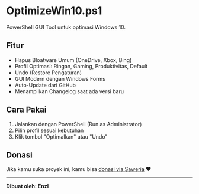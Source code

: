 # OptimizeWin10.ps1

PowerShell GUI Tool untuk optimasi Windows 10.

## Fitur

- Hapus Bloatware Umum (OneDrive, Xbox, Bing)
- Profil Optimasi: Ringan, Gaming, Produktivitas, Default
- Undo (Restore Pengaturan)
- GUI Modern dengan Windows Forms
- Auto-Update dari GitHub
- Menampilkan Changelog saat ada versi baru

## Cara Pakai

1. Jalankan dengan PowerShell (Run as Administrator)
2. Pilih profil sesuai kebutuhan
3. Klik tombol "Optimalkan" atau "Undo"

## Donasi

Jika kamu suka proyek ini, kamu bisa [donasi via Saweria](https://saweria.co/NoAimNation) ❤️

---
**Dibuat oleh: Enzl**
